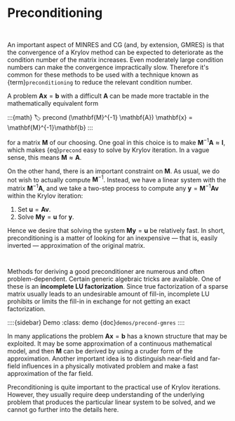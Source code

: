 # Preconditioning

```{index} GMRES; preconditioning
```
```{index} preconditioning
```

An important aspect of MINRES and CG (and, by extension, GMRES) is that the convergence of a Krylov method can be expected to deteriorate as the condition number of the matrix increases. Even moderately large condition numbers can make the convergence impractically slow. Therefore it's common for these methods to be used with a technique known as {term}`preconditioning` to reduce the relevant condition number.

A problem $\mathbf{A}\mathbf{x}=\mathbf{b}$ with a difficult $\mathbf{A}$ can be made more tractable in the mathematically equivalent form

:::{math}
:label: precond
(\mathbf{M}^{-1} \mathbf{A}) \mathbf{x} = \mathbf{M}^{-1}\mathbf{b}
:::

for a matrix $\mathbf{M}$ of our choosing. One goal in this choice is to make $\mathbf{M}^{-1}\mathbf{A}\approx \mathbf{I}$, which makes {eq}`precond` easy to solve by Krylov iteration. In a vague sense, this means $\mathbf{M}\approx \mathbf{A}$. 

On the other hand, there is an important constraint on $\mathbf{M}$. As usual, we do not wish to actually compute $\mathbf{M}^{-1}$. Instead, we have a linear system with the matrix $\mathbf{M}^{-1}\mathbf{A}$, and we take a two-step process to compute any $\mathbf{y}=\mathbf{M}^{-1}\mathbf{A}\mathbf{v}$ within the Krylov iteration:

1. Set $\mathbf{u}=\mathbf{A}\mathbf{v}$.
2. Solve $\mathbf{M}\mathbf{y}=\mathbf{u}$ for $\mathbf{y}$.

Hence we desire that solving the system $\mathbf{M}\mathbf{y}=\mathbf{u}$ be relatively fast. In short, preconditioning is a matter of looking for an inexpensive — that is, easily inverted — approximation of the original matrix.

```{index} matrix; factorization; LU
```
```{index} sparse matrix
```

Methods for deriving a good preconditioner are numerous and often problem-dependent. Certain generic algebraic tricks are available. One of these is an **incomplete LU factorization**. Since true factorization of a sparse matrix usually leads to an undesirable amount of fill-in, incomplete LU prohibits or limits the fill-in in exchange for not getting an exact factorization.

::::{sidebar} Demo
:class: demo
{doc}`demos/precond-gmres`
::::

In many applications the problem $\mathbf{A}\mathbf{x}=\mathbf{b}$ has a known structure that may be exploited. It may be some approximation of a continuous mathematical model, and then $\mathbf{M}$ can be derived by using a cruder form of the approximation. Another important idea is to distinguish near-field and far-field influences in a physically motivated problem and make a fast approximation of the far field. 

Preconditioning is quite important to the practical use of Krylov iterations. However, they usually require deep understanding of the underlying problem that produces the particular linear system to be solved, and we cannot go further into the details here.

<!-- 

\begin{exercises}
  \input{krylov/exercises/Preconditioning}
\end{exercises} -->

